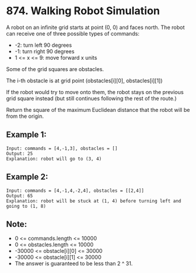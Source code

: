 # 874. Walking Robot Simulation

A robot on an infinite grid starts at point (0, 0) and faces north.  The robot can receive one of three possible types of commands:

* -2: turn left 90 degrees
* -1: turn right 90 degrees
* 1 <= x <= 9: move forward x units

Some of the grid squares are obstacles. 

The i-th obstacle is at grid point (obstacles[i][0], obstacles[i][1])

If the robot would try to move onto them, the robot stays on the previous grid square instead (but still continues following the rest of the route.)

Return the square of the maximum Euclidean distance that the robot will be from the origin.

## Example 1:

```
Input: commands = [4,-1,3], obstacles = []
Output: 25
Explanation: robot will go to (3, 4)
```

## Example 2:

```
Input: commands = [4,-1,4,-2,4], obstacles = [[2,4]]
Output: 65
Explanation: robot will be stuck at (1, 4) before turning left and going to (1, 8)
```

## Note:

* 0 <= commands.length <= 10000
* 0 <= obstacles.length <= 10000
* -30000 <= obstacle[i][0] <= 30000
* -30000 <= obstacle[i][1] <= 30000
* The answer is guaranteed to be less than 2 ^ 31.